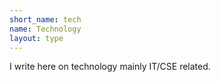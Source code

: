 ```yaml
---
short_name: tech
name: Technology
layout: type
---
```

I write here on technology mainly IT/CSE related.